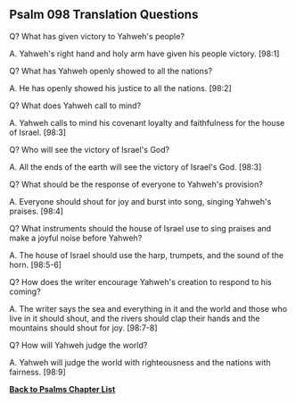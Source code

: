 ## Psalm 098 Translation Questions ##

Q? What has given victory to Yahweh's people?

A. Yahweh's right hand and holy arm have given his people victory. [98:1]

Q? What has Yahweh openly showed to all the nations?

A. He has openly showed his justice to all the nations. [98:2]

Q? What does Yahweh call to mind?

A. Yahweh calls to mind his covenant loyalty and faithfulness for the house of Israel. [98:3]

Q? Who will see the victory of Israel's God?

A. All the ends of the earth will see the victory of Israel's God. [98:3]

Q? What should be the response of everyone to Yahweh's provision?

A. Everyone should shout for joy and burst into song, singing Yahweh's praises. [98:4]

Q? What instruments should the house of Israel use to sing praises and make a joyful noise before Yahweh?

A. The house of Israel should use the harp, trumpets, and the sound of the horn. [98:5-6]

Q? How does the writer encourage Yahweh's creation to respond to his coming?

A. The writer says the sea and everything in it and the world and those who live in it should shout, and the rivers should clap their hands and the mountains should shout for joy. [98:7-8]

Q? How will Yahweh judge the world?

A. Yahweh will judge the world with righteousness and the nations with fairness. [98:9]

__[Back to Psalms Chapter List](./)__

